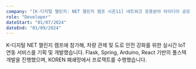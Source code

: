 ```yaml
---
company: "[K-디지털 챌린지: NET 챌린지 캠프 시즌11] 네트워크 응용분야 아이디어 공모"
role: "Developer"
dateStart: "01/07/2024"
dateEnd: "01/09/2024"
---
```


K-디지털 NET 챌린지 캠프에 참가해, 차량 관제 및 도로 안전 강화를 위한 실시간 IoT 연동 서비스를 기획 및 개발했습니다. Flask, Spring, Arduino, React 기반의 풀스택 개발을 진행했으며, KOREN 폐쇄망에서 프로젝트를 수행했습니다.
